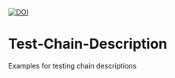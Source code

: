 [![DOI](https://zenodo.org/badge/DOI/10.5281/zenodo.3728251.svg)](https://doi.org/10.5281/zenodo.3728251)

# Test-Chain-Description
Examples for testing chain descriptions
